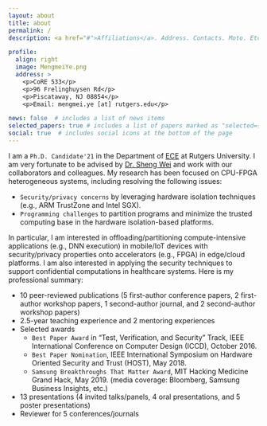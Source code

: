 ```yaml
---
layout: about
title: about
permalink: /
description: <a href="#">Affiliations</a>. Address. Contacts. Moto. Etc.

profile:
  align: right
  image: MengmeiYe.png
  address: >
    <p>CoRE 533</p>
    <p>96 Frelinghuysen Rd</p>
    <p>Piscataway, NJ 08854</p>
    <p>Email: mengmei.ye [at] rutgers.edu</p>

news: false  # includes a list of news items
selected_papers: true # includes a list of papers marked as "selected={true}"
social: true  # includes social icons at the bottom of the page
---
```


I am a `Ph.D. Candidate'21` in the Department of [ECE](https://www.ece.rutgers.edu/) at Rutgers University. I am very fortunate to be advised by [Dr. Sheng Wei](http://eceweb1.rutgers.edu/~sw891/) and work with our collaborators and colleagues. My research has been focused on CPU-FPGA heterogeneous systems, including resolving the following issues:
- `Security/privacy concerns` by leveraging hardware isolation techniques (e.g., ARM TrustZone and Intel SGX).
- `Programming challenges` to partition programs and minimize the trusted computing base in the hardware isolation-based platforms.

In particular, I am interested in offloading/partitioning compute-intensive applications (e.g., DNN execution) in mobile/IoT devices with security/privacy properties onto accelerators (e.g., FPGA) in edge/cloud platforms. I am also interested in applying the security techniques to support confidential computations in healthcare systems. Here is my professional summary: 
- 10 peer-reviewed publications (5 first-author conference papers, 2 first-author workshop papers, 1 second-author journal, and 2 second-author workshop papers)
- 2.5-year teaching experience and 2 mentoring experiences
- Selected awards
  - `Best Paper Award` in “Test, Verification, and Security” Track, IEEE International Conference on Computer Design (ICCD), October 2016.
  - `Best Paper Nomination`, IEEE International Symposium on Hardware Oriented Security and Trust (HOST), May 2018.
  - `Samsung Breakthroughs That Matter Award`, MIT Hacking Medicine Grand Hack, May 2019. (media coverage: Bloomberg, Samsung Business Insights, etc.)
- 13 presentations (4 invited talks/panels, 4 oral presentations, and 5 poster presentations)
- Reviewer for 5 conferences/journals

